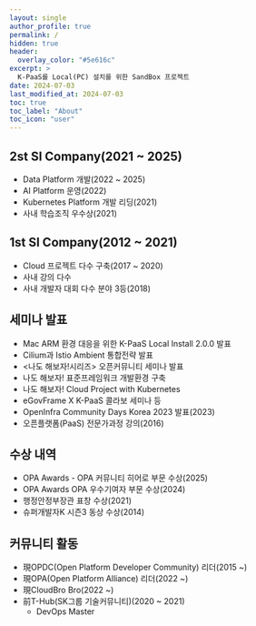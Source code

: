 ```yaml
---
layout: single
author_profile: true
permalink: /
hidden: true
header:
  overlay_color: "#5e616c"
excerpt: >
  K-PaaS를 Local(PC) 설치를 위한 SandBox 프로젝트
date: 2024-07-03
last_modified_at: 2024-07-03
toc: true
toc_label: "About"
toc_icon: "user"
---
```


## 2st SI Company(2021 ~ 2025)
- Data Platform 개발(2022 ~ 2025)
- AI Platform 운영(2022)
- Kubernetes Platform 개발 리딩(2021)
- 사내 학습조직 우수상(2021)

## 1st SI Company(2012 ~ 2021)
- Cloud 프로젝트 다수 구축(2017 ~ 2020)
- 사내 강의 다수
- 사내 개발자 대회 다수 분야 3등(2018)

## 세미나 발표 
- Mac ARM 환경 대응을 위한 K-PaaS Local Install 2.0.0 발표
- Cilium과 Istio Ambient 통합전략 발표
- <나도 해보자!시리즈> 오픈커뮤니티 세미나 발표
- 나도 해보자! 표준프레임워크 개발환경 구축
- 나도 해보자! Cloud Project with Kubernetes 
- eGovFrame X K-PaaS 콜라보 세미나 등
- OpenInfra Community Days Korea 2023 발표(2023)
- 오픈플랫폼(PaaS) 전문가과정 강의(2016)
 
## 수상 내역
- OPA Awards - OPA 커뮤니티 히어로 부문 수상(2025)
- OPA Awards OPA 우수기여자 부문 수상(2024)
- 행정안정부장관 표창 수상(2021)
- 슈퍼개발자K 시즌3 동상 수상(2014)
 
## 커뮤니티 활동 
- 現OPDC(Open Platform Developer Community) 리더(2015 ~)
- 現OPA(Open Platform Alliance) 리더(2022 ~)
- 現CloudBro Bro(2022 ~)
- 前T-Hub(SK그룹 기술커뮤니티)(2020 ~ 2021)
  - DevOps Master
